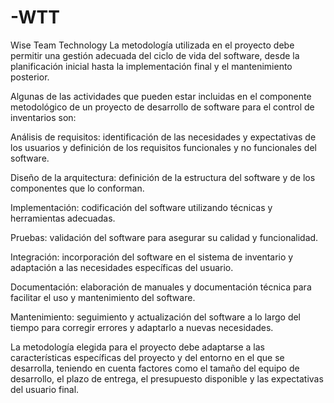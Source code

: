 # -WTT
Wise Team Technology
La metodología utilizada en el proyecto debe permitir una gestión adecuada del ciclo de vida del software, desde la planificación inicial hasta la implementación final y el mantenimiento posterior.

Algunas de las actividades que pueden estar incluidas en el componente metodológico de un proyecto de desarrollo de software para el control de inventarios son:

Análisis de requisitos: identificación de las necesidades y expectativas de los usuarios y definición de los requisitos funcionales y no funcionales del software.

Diseño de la arquitectura: definición de la estructura del software y de los componentes que lo conforman.

Implementación: codificación del software utilizando técnicas y herramientas adecuadas.

Pruebas: validación del software para asegurar su calidad y funcionalidad.

Integración: incorporación del software en el sistema de inventario y adaptación a las necesidades específicas del usuario.

Documentación: elaboración de manuales y documentación técnica para facilitar el uso y mantenimiento del software.

Mantenimiento: seguimiento y actualización del software a lo largo del tiempo para corregir errores y adaptarlo a nuevas necesidades.

La metodología elegida para el proyecto debe adaptarse a las características específicas del proyecto y del entorno en el que se desarrolla, teniendo en cuenta factores como el tamaño del equipo de desarrollo, el plazo de entrega, el presupuesto disponible y las expectativas del usuario final.
